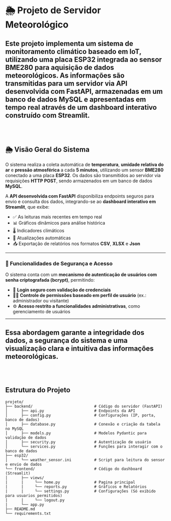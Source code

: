# **🌦️ Projeto de Servidor Meteorológico**

Este projeto implementa um sistema de monitoramento climático baseado em IoT, utilizando uma placa ESP32 integrada ao sensor BME280 para aquisição de dados meteorológicos. As informações são transmitidas para um servidor via API desenvolvida com FastAPI, armazenadas em um banco de dados MySQL e apresentadas em tempo real através de um dashboard interativo construído com Streamlit.
---

<BR>
<BR>



## 🌦️ Visão Geral do Sistema

O sistema realiza a coleta automática de **temperatura**, **umidade relativa do ar** e **pressão atmosférica** a cada **5 minutos**, utilizando um sensor **BME280** conectado a uma placa **ESP32**. Os dados são transmitidos ao servidor via requisições **HTTP POST**, sendo armazenados em um banco de dados **MySQL**.

A **API desenvolvida com FastAPI** disponibiliza endpoints seguros para envio e consulta dos dados, integrando-se ao **dashboard interativo em Streamlit**, que exibe:

- ✅ As leituras mais recentes em tempo real  
- 📊 Gráficos dinâmicos para análise histórica  
- 🌡️ Indicadores climáticos  
- 🔄 Atualizações automáticas  
- 📤 Exportação de relatórios nos formatos **CSV**, **XLSX** e **Json**

---

### 🔐 Funcionalidades de Segurança e Acesso

O sistema conta com um **mecanismo de autenticação de usuários com senha criptografada (bcrypt)**, permitindo:

- 🔑 **Login seguro com validação de credenciais**
- 🧑‍💼 **Controle de permissões baseado em perfil de usuário** (ex.: administrador ou visitante)
- ⚙️ **Acesso restrito a funcionalidades administrativas**, como gerenciamento de usuários

---

Essa abordagem garante a **integridade dos dados**, a **segurança do sistema** e uma **visualização clara e intuitiva** das informações meteorológicas.
---


<BR>
<BR>

## **Estrutura do Projeto**
````
projeto/
├── backend/                           # Código do servidor (FastAPI)
│      ├── api.py                      # Endpoints da API
│      ├── config.py                   # Configurações (IP, porta, banco de dados)
│      ├── database.py                 # Conexão e criação da tabela no MySQL
│      ├── models.py                   # Modelos Pydantic para validação de dados
│      ├── security.py                 # Autenticação de usuário
│      └── services.py                 # Funções para interagir com o banco de dados
├── esp32/                             
│      └── weather_sensor.ini          # Script para leitura do sensor e envio de dados
└── frontend/                          # Código do dashboard (Streamlit)
│      ├── views/              
|      |     └── home.py               # Pagina principal
|      |     └── reports.py            # Gráficos e Relatórios
|      |     └── settings.py           # Configurações (Só exibido para usuarios permitidos)
|      |     └── logout.py             
|      └── app.py     
├── README.md                                   
└── requirements.txt                   
````
